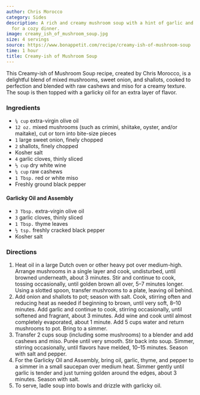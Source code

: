 ```yaml
---
author: Chris Morocco
category: Sides
description: A rich and creamy mushroom soup with a hint of garlic and thyme. Perfect
  for a cozy dinner.
image: creamy_ish_of_mushroom_soup.jpg
size: 4 servings
source: https://www.bonappetit.com/recipe/creamy-ish-of-mushroom-soup
time: 1 hour
title: Creamy-ish of Mushroom Soup
---
```

This Creamy-ish of Mushroom Soup recipe, created by Chris Morocco, is a delightful blend of mixed mushrooms, sweet onion, and shallots, cooked to perfection and blended with raw cashews and miso for a creamy texture. The soup is then topped with a garlicky oil for an extra layer of flavor.

### Ingredients

* `¼ cup` extra-virgin olive oil
* `12 oz.` mixed mushrooms (such as crimini, shiitake, oyster, and/or maitake), cut or torn into bite-size pieces
* `1` large sweet onion, finely chopped
* `2` shallots, finely chopped
* Kosher salt
* `4` garlic cloves, thinly sliced
* `⅓ cup` dry white wine
* `¼ cup` raw cashews
* `1 Tbsp.` red or white miso
* Freshly ground black pepper

#### Garlicky Oil and Assembly

* `3 Tbsp.` extra-virgin olive oil
* `3` garlic cloves, thinly sliced
* `1 Tbsp.` thyme leaves
* `½ tsp.` freshly cracked black pepper
* Kosher salt

### Directions

1. Heat oil in a large Dutch oven or other heavy pot over medium-high. Arrange mushrooms in a single layer and cook, undisturbed, until browned underneath, about 3 minutes. Stir and continue to cook, tossing occasionally, until golden brown all over, 5–7 minutes longer. Using a slotted spoon, transfer mushrooms to a plate, leaving oil behind.
2. Add onion and shallots to pot; season with salt. Cook, stirring often and reducing heat as needed if beginning to brown, until very soft, 8–10 minutes. Add garlic and continue to cook, stirring occasionally, until softened and fragrant, about 3 minutes. Add wine and cook until almost completely evaporated, about 1 minute. Add 5 cups water and return mushrooms to pot. Bring to a simmer.
3. Transfer 2 cups soup (including some mushrooms) to a blender and add cashews and miso. Purée until very smooth. Stir back into soup. Simmer, stirring occasionally, until flavors have melded, 10–15 minutes. Season with salt and pepper.
4. For the Garlicky Oil and Assembly, bring oil, garlic, thyme, and pepper to a simmer in a small saucepan over medium heat. Simmer gently until garlic is tender and just turning golden around the edges, about 3 minutes. Season with salt.
5. To serve, ladle soup into bowls and drizzle with garlicky oil.